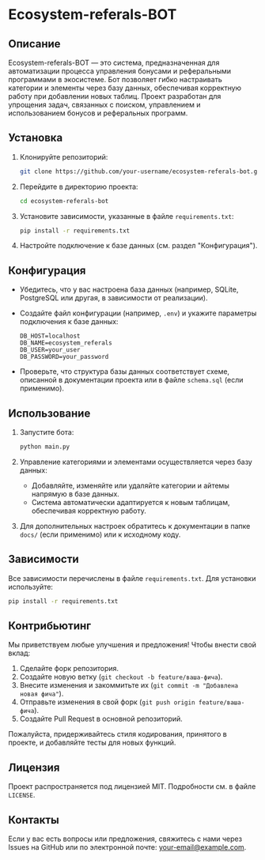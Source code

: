 # Ecosystem-referals-BOT

## Описание

Ecosystem-referals-BOT — это система, предназначенная для автоматизации процесса управления бонусами и реферальными программами в экосистеме. Бот позволяет гибко настраивать категории и элементы через базу данных, обеспечивая корректную работу при добавлении новых таблиц. Проект разработан для упрощения задач, связанных с поиском, управлением и использованием бонусов и реферальных программ.

## Установка

1. Клонируйте репозиторий:

   ```bash
   git clone https://github.com/your-username/ecosystem-referals-bot.git
   ```

2. Перейдите в директорию проекта:

   ```bash
   cd ecosystem-referals-bot
   ```

3. Установите зависимости, указанные в файле `requirements.txt`:

   ```bash
   pip install -r requirements.txt
   ```

4. Настройте подключение к базе данных (см. раздел "Конфигурация").

## Конфигурация

- Убедитесь, что у вас настроена база данных (например, SQLite, PostgreSQL или другая, в зависимости от реализации).

- Создайте файл конфигурации (например, `.env`) и укажите параметры подключения к базе данных:

  ```plaintext
  DB_HOST=localhost
  DB_NAME=ecosystem_referals
  DB_USER=your_user
  DB_PASSWORD=your_password
  ```

- Проверьте, что структура базы данных соответствует схеме, описанной в документации проекта или в файле `schema.sql` (если применимо).

## Использование

1. Запустите бота:

   ```bash
   python main.py
   ```

2. Управление категориями и элементами осуществляется через базу данных:

   - Добавляйте, изменяйте или удаляйте категории и айтемы напрямую в базе данных.
   - Система автоматически адаптируется к новым таблицам, обеспечивая корректную работу.

3. Для дополнительных настроек обратитесь к документации в папке `docs/` (если применимо) или к исходному коду.

## Зависимости

Все зависимости перечислены в файле `requirements.txt`. Для установки используйте:

```bash
pip install -r requirements.txt
```

## Контрибьютинг

Мы приветствуем любые улучшения и предложения! Чтобы внести свой вклад:

1. Сделайте форк репозитория.
2. Создайте новую ветку (`git checkout -b feature/ваша-фича`).
3. Внесите изменения и закоммитьте их (`git commit -m "Добавлена новая фича"`).
4. Отправьте изменения в свой форк (`git push origin feature/ваша-фича`).
5. Создайте Pull Request в основной репозиторий.

Пожалуйста, придерживайтесь стиля кодирования, принятого в проекте, и добавляйте тесты для новых функций.

## Лицензия

Проект распространяется под лицензией MIT. Подробности см. в файле `LICENSE`.

## Контакты

Если у вас есть вопросы или предложения, свяжитесь с нами через Issues на GitHub или по электронной почте: your-email@example.com.